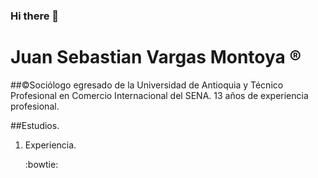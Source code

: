 ### Hi there 👋

# Juan Sebastian Vargas Montoya :registered:

##:copyright:Sociólogo egresado de la Universidad de Antioquia y Técnico Profesional en Comercio Internacional del SENA. 13 años de experiencia profesional. 


##Estudios.
1. Experiencia. 

   :bowtie:

<!--
**Alucard-bit-gif/Alucard-bit-gif** is a ✨ _special_ ✨ repository because its `README.md` (this file) appears on your GitHub profile.

Here are some ideas to get you started:

- 🔭 I’m currently working on ...
- 🌱 I’m currently learning ...
- 👯 I’m looking to collaborate on ...
- 🤔 I’m looking for help with ...
- 💬 Ask me about ...
- 📫 How to reach me: ...
- 😄 Pronouns: ...
- ⚡ Fun fact: ...
-->
